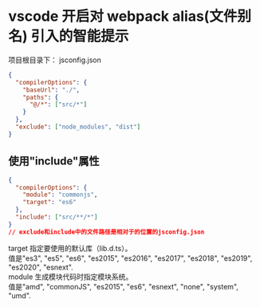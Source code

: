 # vscode 开启对 webpack alias(文件别名) 引入的智能提示

项目根目录下： jsconfig.json

```json
{
  "compilerOptions": {
    "baseUrl": "./",
    "paths": {
      "@/*": ["src/*"]
    }
  },
  "exclude": ["node_modules", "dist"]
}
```

## 使用"include"属性
```json
{
  "compilerOptions": {
    "module": "commonjs",
    "target": "es6"
  },
  "include": ["src/**/*"]
}
// exclude和include中的文件路径是相对于的位置的jsconfig.json
```
target	指定要使用的默认库（lib.d.ts）。  
值是"es3", "es5", "es6", "es2015", "es2016", "es2017", "es2018", "es2019", "es2020", "esnext".  
module	生成模块代码时指定模块系统。  
值是"amd", "commonJS", "es2015", "es6", "esnext", "none", "system", "umd".  

